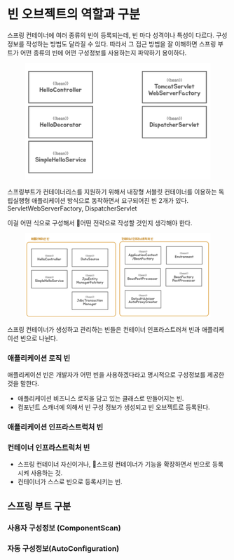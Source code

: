 # 빈 오브젝트의 역할과 구분



스프링 컨테이너에 여러 종류의 빈이 등록되는데, 빈 마다 성격이나 특성이 다르다. 구성 정보를 작성하는 방법도 달라질 수 있다. 따라서 그 접근 방법을 잘 이해하면 스프링 부트가 어떤 종류의 빈에 어떤 구성정보를 사용하는지 파악하기 용이하다.



<figure><img src="../../../.gitbook/assets/image (4) (1).png" alt=""><figcaption></figcaption></figure>

스프링부트가 컨테이너리스를 지원하기 위해서 내장형 서블릿 컨테이너를 이용하는 독립실행형 애플리케이션 방식으로 동작하면서 요구되어진 빈 2개가 있다. ServletWebServerFactory, DispatcherServlet&#x20;

이걸 어떤 식으로 구성해서 어떤 전략으로 작성할 것인지 생각해야 한다.&#x20;

<figure><img src="../../../.gitbook/assets/image (1) (3).png" alt=""><figcaption></figcaption></figure>

스프링 컨테이너가 생성하고 관리하는 빈들은 컨테이너 인프라스트러쳐 빈과 애플리케이션 빈으로 나뉜다.&#x20;

### 애플리케이션 로직 빈

애플리케이션 빈은 개발자가 어떤 빈을 사용하겠다라고 명시적으로 구성정보를 제공한 것을 말한다.&#x20;

* 애플리케이션 비즈니스 로직을 담고 있는 클래스로 만들어지는 빈.&#x20;
* 컴포넌트 스캐너에 의해서 빈 구성 정보가 생성되고 빈 오브젝트로 등록된다.

### 애플리케이션 인프라스트럭처 빈



### 컨테이너 인프라스트럭처 빈&#x20;

* 스프링 컨테이너 자신이거나, 스프링 컨테이너가 기능을 확장하면서 빈으로 등록시켜 사용하는 것.
* 컨테이너가 스스로 빈으로 등록시키는 빈.



## 스프링 부트 구분

### 사용자 구성정보 (ComponentScan)



### 자동 구성정보(AutoConfiguration)













